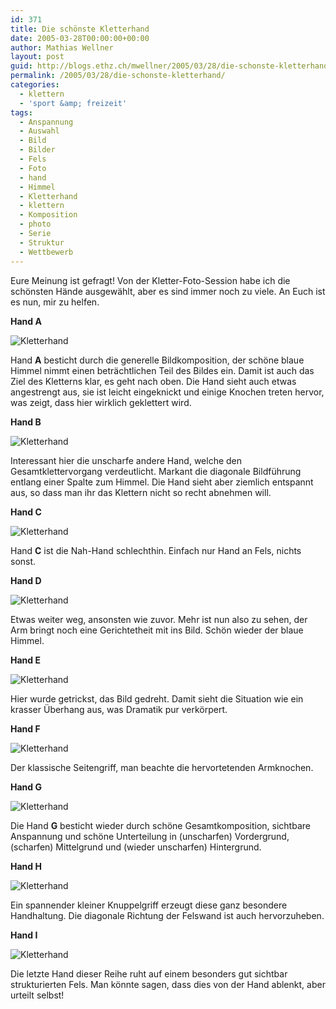 ```yaml
---
id: 371
title: Die schönste Kletterhand
date: 2005-03-28T00:00:00+00:00
author: Mathias Wellner
layout: post
guid: http://blogs.ethz.ch/mwellner/2005/03/28/die-schonste-kletterhand/
permalink: /2005/03/28/die-schonste-kletterhand/
categories:
  - klettern
  - 'sport &amp; freizeit'
tags:
  - Anspannung
  - Auswahl
  - Bild
  - Bilder
  - Fels
  - Foto
  - hand
  - Himmel
  - Kletterhand
  - klettern
  - Komposition
  - photo
  - Serie
  - Struktur
  - Wettbewerb
---
```

Eure Meinung ist gefragt! Von der Kletter-Foto-Session habe ich die schönsten Hände ausgewählt, aber es sind immer noch zu viele. An Euch ist es nun, mir zu helfen.

**Hand A**

![Kletterhand](http://www.mwellner.de/images/weblog/2005-03-28a.jpg)

Hand **A** besticht durch die generelle Bildkomposition, der schöne blaue Himmel nimmt einen beträchtlichen Teil des Bildes ein. Damit ist auch das Ziel des Kletterns klar, es geht nach oben. Die Hand sieht auch etwas angestrengt aus, sie ist leicht eingeknickt und einige Knochen treten hervor, was zeigt, dass hier wirklich geklettert wird.

**Hand B**

![Kletterhand](http://www.mwellner.de/images/weblog/2005-03-28b.jpg)

Interessant hier die unscharfe andere Hand, welche den Gesamtklettervorgang verdeutlicht. Markant die diagonale Bildführung entlang einer Spalte zum Himmel. Die Hand sieht aber ziemlich entspannt aus, so dass man ihr das Klettern nicht so recht abnehmen will.

**Hand C**

![Kletterhand](http://www.mwellner.de/images/weblog/2005-03-28c.jpg)

Hand **C** ist die Nah-Hand schlechthin. Einfach nur Hand an Fels, nichts sonst.

**Hand D**

![Kletterhand](http://www.mwellner.de/images/weblog/2005-03-28d.jpg)

Etwas weiter weg, ansonsten wie zuvor. Mehr ist nun also zu sehen, der Arm bringt noch eine Gerichtetheit mit ins Bild. Schön wieder der blaue Himmel.

**Hand E**

![Kletterhand](http://www.mwellner.de/images/weblog/2005-03-28e.jpg)

Hier wurde getrickst, das Bild gedreht. Damit sieht die Situation wie ein krasser Überhang aus, was Dramatik pur verkörpert.

**Hand F**

![Kletterhand](http://www.mwellner.de/images/weblog/2005-03-28f.jpg)

Der klassische Seitengriff, man beachte die hervortetenden Armknochen.

**Hand G**

![Kletterhand](http://www.mwellner.de/images/weblog/2005-03-28g.jpg)

Die Hand **G** besticht wieder durch schöne Gesamtkomposition, sichtbare Anspannung und schöne Unterteilung in (unscharfen) Vordergrund, (scharfen) Mittelgrund und (wieder unscharfen) Hintergrund.

**Hand H**

![Kletterhand](http://www.mwellner.de/images/weblog/2005-03-28h.jpg)

Ein spannender kleiner Knuppelgriff erzeugt diese ganz besondere Handhaltung. Die diagonale Richtung der Felswand ist auch hervorzuheben.

**Hand I**

![Kletterhand](http://www.mwellner.de/images/weblog/2005-03-28i.jpg)

Die letzte Hand dieser Reihe ruht auf einem besonders gut sichtbar strukturierten Fels. Man könnte sagen, dass dies von der Hand ablenkt, aber urteilt selbst!